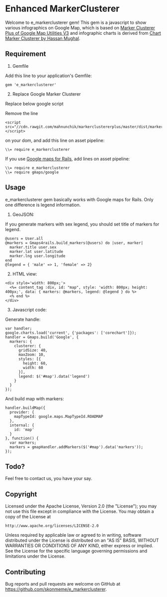 # Enhanced MarkerClusterer

Welcome to e_markerclusterer gem! This gem is a javascript to show various infographics on Google Map, which is based on [Marker Clusterer Plus of Google Map Utilities V3](https://github.com/printercu/google-maps-utility-library-v3-read-only/tree/master/markerclustererplus) and infographic charts is derived from [Chart Marker Clusterer by Hassan Mughal](https://github.com/hassanlatif/chart-marker-clusterer).

## Requirement

1) Gemfile

Add this line to your application's Gemfile:

```
gem 'e_markerclusterer'
```

2) Replace Google Marker Clusterer

Replace below google script

Remove the line 

```
<script src="//cdn.rawgit.com/mahnunchik/markerclustererplus/master/dist/markerclusterer.min.js"></script>
```

on your dom, and add this line on asset pipeline:

```
\\= require e_markerclusterer
```

If you use [Google maps for Rails](https://github.com/apneadiving/Google-Maps-for-Rails), add lines on asset pipeline:

```
\\= require e_markerclusterer
\\= require gmaps/google
```

## Usage

e_markerclusterer gem basically works with Google maps for Rails. Only one difference is legend information.

1) GeoJSON:

If you generate markers with sex legend, you should set title of markers for legend.

```
@users = User.all
@markers = Gmaps4rails.build_markers(@users) do |user, marker|
  marker.title user.sex
  marker.lat user.latitude
  marker.lng user.longitude
end
@legend = { 'male' => 1, 'female' => 2}
```

2) HTML view:

```
<div style='width: 800px;'>
  <%= content_tag :div, id: "map", style: 'width: 800px; height: 400px;', data: { markers: @markers, legend: @legend } do %>
  <% end %>
</div>
```

3) Javascript code:

Generate handle:

```
var handler;
google.charts.load('current', {'packages': ['corechart']});
handler = Gmaps.build('Google', {
  markers: {
    clusterer: {
      gridSize: 40,
      maxZoom: 10,
      styles: [{
        height: 60,
        width: 60
      }],
      legend: $('#map').data('legend')
    }
  }
});
```

And build map with markers:

```
handler.buildMap({
  provider: {
    mapTypeId: google.maps.MapTypeId.ROADMAP
  },
  internal: {
    id: 'map'
  }
}, function() {
  var markers;
  markers = gmapHandler.addMarkers($('#map').data('markers'));
});
```

## Todo?

Feel free to contact us, you have your say.

## Copyright

Licensed under the Apache License, Version 2.0 (the "License"); you may not use this file except in compliance with the License. You may obtain a copy of the License at

```
http://www.apache.org/licenses/LICENSE-2.0
```

Unless required by applicable law or agreed to in writing, software distributed under the License is distributed on an "AS IS" BASIS, WITHOUT WARRANTIES OR CONDITIONS OF ANY KIND, either express or implied. See the License for the specific language governing permissions and limitations under the License.

## Contributing

Bug reports and pull requests are welcome on GitHub at https://github.com/skonmeme/e_markerclusterer.

